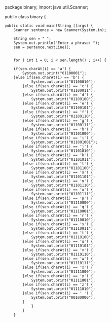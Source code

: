 package binary;
import java.util.Scanner;

public class binary {
	
	public static void main(String []args) {
		Scanner sentence = new Scanner(System.in);
		
		String sen = " ";
		System.out.println("Enter a phrase: ");
		sen = sentence.nextLine();
		
		
		for ( int i = 0; i < sen.length() ; i++) {
		
		if(sen.charAt(i) == 'a') {
			System.out.print("01100001");
		}else if(sen.charAt(i) == 'b') {
				System.out.print("01100010");
			}else if(sen.charAt(i) == 'c') {
				System.out.print("01100011");
			}else if(sen.charAt(i) == 'd') {
				System.out.print("01100100");
			}else if(sen.charAt(i) == 'e') {
				System.out.print("01100101");
			}else if(sen.charAt(i) == 'f') {
				System.out.print("01100110");
			}else if(sen.charAt(i) == 'g') {
				System.out.print("01100111");
			}else if(sen.charAt(i) == 'h') {
				System.out.print("01101000");
			}else if(sen.charAt(i) == 'i') {
				System.out.print("011001001");
			}else if(sen.charAt(i) == 'j') {
				System.out.print("01101010");
			}else if(sen.charAt(i) == 'k') {
				System.out.print("01101011");
			}else if(sen.charAt(i) == 'l') {
				System.out.print("01101100");
			}else if(sen.charAt(i) == 'm') {
				System.out.print("01101101");
			}else if(sen.charAt(i) == 'n') {
				System.out.print("01101110");
			}else if(sen.charAt(i) == 'o') {
				System.out.print("01101111");
			}else if(sen.charAt(i) == 'p') {
				System.out.print("01110000");
			}else if(sen.charAt(i) == 'q') {
				System.out.print("01110001");
			}else if(sen.charAt(i) == 'r') {
				System.out.print("01110010");
			}else if(sen.charAt(i) == 's') {
				System.out.print("01110011");
			}else if(sen.charAt(i) == 't') {
				System.out.print("01110100");
			}else if(sen.charAt(i) == 'u') {
				System.out.print("01110101");
			}else if(sen.charAt(i) == 'v') {
				System.out.print("01110110");
			}else if(sen.charAt(i) == 'w') {
				System.out.print("01110111");
			}else if(sen.charAt(i) == 'x') {
				System.out.print("01111000");
			}else if(sen.charAt(i) == 'y') {
				System.out.print("01111001");
			}else if(sen.charAt(i) == 'z') {
				System.out.print("01111010");
			}else if(sen.charAt(i) == ' ') {
				System.out.print("00100000");
			}
				}
			}
		}
		
